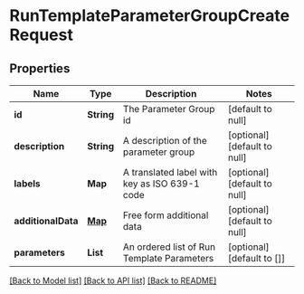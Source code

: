 # RunTemplateParameterGroupCreateRequest
## Properties

| Name | Type | Description | Notes |
|------------ | ------------- | ------------- | -------------|
| **id** | **String** | The Parameter Group id | [default to null] |
| **description** | **String** | A description of the parameter group | [optional] [default to null] |
| **labels** | **Map** | A translated label with key as ISO 639-1 code | [optional] [default to null] |
| **additionalData** | [**Map**](AnyType.md) | Free form additional data | [optional] [default to null] |
| **parameters** | **List** | An ordered list of Run Template Parameters | [optional] [default to []] |

[[Back to Model list]](../README.md#documentation-for-models) [[Back to API list]](../README.md#documentation-for-api-endpoints) [[Back to README]](../README.md)

